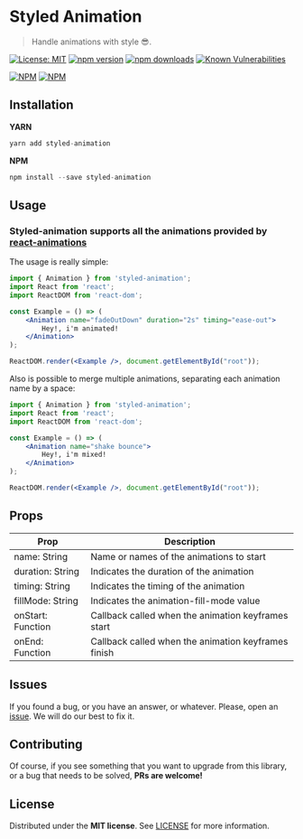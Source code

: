 # Styled Animation
> Handle animations with style :sunglasses:.

[![License: MIT](https://img.shields.io/badge/License-MIT-brightgreen.svg)](https://opensource.org/licenses/MIT) [![npm version](https://badge.fury.io/js/styled-animation.svg)](https://badge.fury.io/js/styled-animation) [![npm downloads](https://img.shields.io/npm/dm/styled-animation.svg)](https://www.npmjs.com/package/styled-animation) [![Known Vulnerabilities](https://snyk.io/test/github/blackboxvision/styled-animation/badge.svg)](https://snyk.io/test/github/blackboxvision/styled-animation)

[![NPM](https://nodei.co/npm/styled-animation.png?downloads=true&downloadRank=true&stars=true)](https://nodei.co/npm/styled-animation/) [![NPM](https://nodei.co/npm-dl/styled-animation.png?months=9&height=2)](https://nodei.co/npm/styled-animation/) 

## Installation

**YARN**

```javascript
yarn add styled-animation
```

**NPM**

```javascript
npm install --save styled-animation
```

## Usage

### Styled-animation supports all the animations provided by [react-animations](http://react-animations.herokuapp.com/)

The usage is really simple:

```jsx
import { Animation } from 'styled-animation';
import React from 'react';
import ReactDOM from 'react-dom';

const Example = () => (
    <Animation name="fadeOutDown" duration="2s" timing="ease-out">
        Hey!, i'm animated!
    </Animation>
);

ReactDOM.render(<Example />, document.getElementById("root"));
```

Also is possible to merge multiple animations, separating each animation name by a space:

```jsx
import { Animation } from 'styled-animation';
import React from 'react';
import ReactDOM from 'react-dom';

const Example = () => (
    <Animation name="shake bounce">
        Hey!, i'm mixed!
    </Animation>
);

ReactDOM.render(<Example />, document.getElementById("root"));
```
## Props

| Prop  |  Description  |
|---|---|
| name: String  | Name or names of the animations to start  |
| duration: String  | Indicates the duration of the animation  |
| timing: String  | Indicates the timing of the animation  |
| fillMode: String  | Indicates the animation-fill-mode value  |
| onStart: Function  | Callback called when the animation keyframes start |
| onEnd: Function  | Callback called when the animation keyframes finish |


## Issues

If you found a bug, or you have an answer, or whatever. Please, open an [issue](https://github.com/BlackBoxVision/styled-animation/issues). We will do our best to fix it.

## Contributing

Of course, if you see something that you want to upgrade from this library, or a bug that needs to be solved, **PRs are welcome!**

## License

Distributed under the **MIT license**. See [LICENSE](https://github.com/BlackBoxVision/styled-animation/blob/master/LICENSE) for more information.
